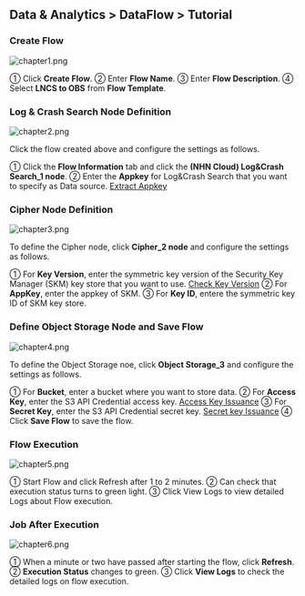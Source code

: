 ## Data & Analytics > DataFlow > Tutorial

### Create Flow 

![chapter1.png](http://static.toastoven.net/prod_dataflow/en/tutorial/chapter1.png)

① Click **Create Flow**.
② Enter **Flow Name**.
③ Enter **Flow Description**.
④ Select **LNCS to OBS** from **Flow Template**. 

### Log & Crash Search Node Definition 

![chapter2.png](http://static.toastoven.net/prod_dataflow/en/tutorial/chapter2.png)

Click the flow created above and configure the settings as follows.

① Click the **Flow Information** tab and click the **(NHN Cloud) Log&Crash Search_1 node**.
② Enter the **Appkey** for Log&Crash Search that you want to specify as Data source. [Extract Appkey](https://docs.toast.com/ko/Data%20&%20Analytics/Log%20&%20Crash%20Search/ko/console-guide/#appkey)

### Cipher Node Definition

![chapter3.png](http://static.toastoven.net/prod_dataflow/en/tutorial/chapter3.png)

To define the Cipher node, click **Cipher_2 node** and configure the settings as follows.

① For **Key Version**, enter the symmetric key version of the Security Key Manager (SKM) key store that you want to use. [Check Key Version](https://docs.toast.com/ko/Security/Secure%20Key%20Manager/ko/console-guide/)
② For **AppKey**, enter the appkey of SKM.
③ For **Key ID**, entere the symmetric key ID of SKM key store.

### Define Object Storage Node and Save Flow 

![chapter4.png](http://static.toastoven.net/prod_dataflow/en/tutorial/chapter4.png)

To define the Object Storage noe, click **Object Storage_3** and configure the settings as follows.

① For **Bucket**, enter a bucket where you want to store data.
② For **Access Key**, enter the S3 API Credential access key. [Access Key Issuance](https://docs.toast.com/ko/Storage/Object%20Storage/ko/s3-api-guide/#s3-api)
③ For **Secret Key**, enter the S3 API Credential secret key. [Secret key Issuance](https://docs.toast.com/ko/Storage/Object%20Storage/ko/s3-api-guide/#s3-api)
④ Click **Save Flow** to save the flow.

### Flow Execution

![chapter5.png](http://static.toastoven.net/prod_dataflow/en/tutorial/chapter5.png)

① Start Flow and click Refresh after 1 to 2 minutes.
② Can check that execution status turns to green light.
③ Click View Logs to view detailed Logs about Flow execution.

### Job After Execution

![chapter6.png](http://static.toastoven.net/prod_dataflow/en/tutorial/chapter6.png)

① When a minute or two have passed after starting the flow, click **Refresh**.
② **Execution Status** changes to green.
③ Click **View Logs** to check the detailed logs on flow execution.
